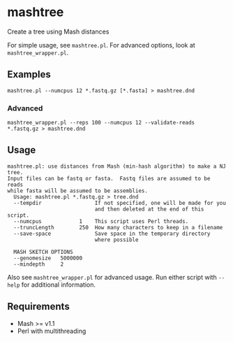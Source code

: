 # mashtree
Create a tree using Mash distances

For simple usage, see `mashtree.pl`.  For advanced options, look at `mashtree_wrapper.pl`.

## Examples

    mashtree.pl --numcpus 12 *.fastq.gz [*.fasta] > mashtree.dnd

### Advanced

    mashtree_wrapper.pl --reps 100 --numcpus 12 --validate-reads *.fastq.gz > mashtree.dnd


## Usage

    mashtree.pl: use distances from Mash (min-hash algorithm) to make a NJ tree.
    Input files can be fastq or fasta.  Fastq files are assumed to be reads
    while fasta will be assumed to be assemblies.
      Usage: mashtree.pl *.fastq.gz > tree.dnd
      --tempdir                 If not specified, one will be made for you
                                and then deleted at the end of this script.
      --numcpus            1    This script uses Perl threads.
      --truncLength        250  How many characters to keep in a filename
      --save-space              Save space in the temporary directory
                                where possible

      MASH SKETCH OPTIONS
      --genomesize   5000000
      --mindepth     2

Also see `mashtree_wrapper.pl` for advanced usage. Run either script with
`--help` for additional information.

## Requirements

* Mash >= v1.1
* Perl with multithreading
